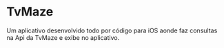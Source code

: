 # TvMaze

Um aplicativo desenvolvido todo por código para iOS aonde faz consultas na Api da TvMaze e exibe no aplicativo. 
